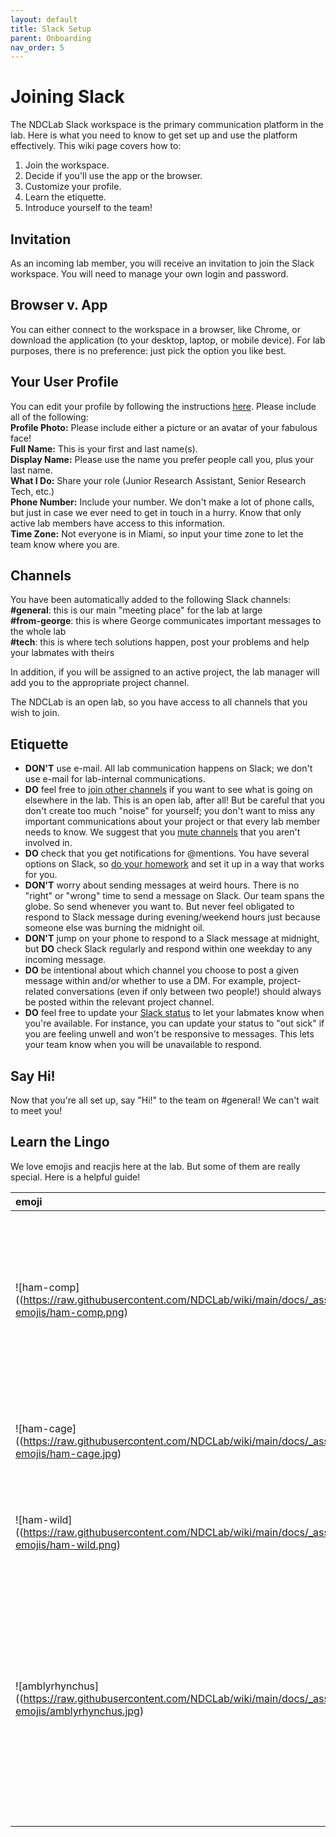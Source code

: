 ```yaml
---
layout: default
title: Slack Setup
parent: Onboarding
nav_order: 5
---
```


# Joining Slack
The NDCLab Slack workspace is the primary communication platform in the lab.  Here is what you need to know to get set up and use the platform effectively.  This wiki page covers how to:

1. Join the workspace.
2. Decide if you'll use the app or the browser.
3. Customize your profile.
4. Learn the etiquette.
5. Introduce yourself to the team!

## Invitation
As an incoming lab member, you will receive an invitation to join the Slack workspace.  You will need to manage your own login and password.

## Browser v. App
You can either connect to the workspace in a browser, like Chrome, or download the application (to your desktop, laptop, or mobile device).  For lab purposes, there is no preference: just pick the option you like best.

## Your User Profile
You can edit your profile by following the instructions [here](https://slack.com/help/articles/204092246-Edit-your-profile).  Please include all of the following:<br/>
    **Profile Photo:** Please include either a picture or an avatar of your fabulous face!<br/>
    **Full Name:** This is your first and last name(s).<br/>
    **Display Name:** Please use the name you prefer people call you, plus your last name.<br/>
    **What I Do:** Share your role (Junior Research Assistant, Senior Research Tech, etc.)<br/>
    **Phone Number:** Include your number.  We don't make a lot of phone calls, but just in case we ever need to get in touch in a hurry.  Know that only active lab members have access to this information.<br/>
    **Time Zone:** Not everyone is in Miami, so input your time zone to let the team know where you are.

## Channels
You have been automatically added to the following Slack channels:<br/>
**#general**: this is our main "meeting place" for the lab at large<br/>
**#from-george**: this is where George communicates important messages to the whole lab<br/>
**#tech**: this is where tech solutions happen, post your problems and help your labmates with theirs

In addition, if you will be assigned to an active project, the lab manager will add you to the appropriate project channel.

The NDCLab is an open lab, so you have access to all channels that you wish to join.

## Etiquette
* **DON'T** use e-mail. All lab communication happens on Slack; we don't use e-mail for lab-internal communications.
* **DO** feel free to [join other channels](https://slack.com/help/articles/205239967-Join-a-channel) if you want to see what is going on elsewhere in the lab. This is an open lab, after all! But be careful that you don't create too much "noise" for yourself; you don't want to miss any important communications about your project or that every lab member needs to know. We suggest that you [mute channels](https://slack.com/help/articles/204411433-Mute-channels-and-direct-messages) that you aren't involved in.
* **DO** check that you get notifications for @mentions. You have several options on Slack, so [do your homework](https://slack.com/help/articles/360025446073-Guide-to-Slack-notifications) and set it up in a way that works for you.
* **DON'T** worry about sending messages at weird hours. There is no "right" or "wrong" time to send a message on Slack. Our team spans the globe. So send whenever you want to. But never feel obligated to respond to Slack message during evening/weekend hours just because someone else was burning the midnight oil.
* **DON'T** jump on your phone to respond to a Slack message at midnight, but **DO** check Slack regularly and respond within one weekday to any incoming message.
* **DO** be intentional about which channel you choose to post a given message within and/or whether to use a DM. For example, project-related conversations (even if only between two people!) should always be posted within the relevant project channel.
* **DO** feel free to update your [Slack status](https://slack.com/help/articles/201864558-Set-your-Slack-status-and-availability) to let your labmates know when you're available. For instance, you can update your status to "out sick" if you are feeling unwell and won't be responsive to messages. This lets your team know when you will be unavailable to respond. 

## Say Hi!
Now that you're all set up, say "Hi!" to the team on #general! We can't wait to meet you!

## Learn the Lingo
We love emojis and reacjis here at the lab. But some of them are really special. Here is a helpful guide!

| emoji | shortcode | origin |
| :-- | :-- | :-- |
| ![ham-comp]((https://raw.githubusercontent.com/NDCLab/wiki/main/docs/_assets/slack-emojis/ham-comp.png) | ham-comp | The lab's first in-person training included an overview of the HPC. Farukh, the lab tech, used this image of a hamster at a computer to denote interactive activities during the training. |
| ![ham-cage]((https://raw.githubusercontent.com/NDCLab/wiki/main/docs/_assets/slack-emojis/ham-cage.jpg)  | ham-cage | As part of that same training, the caged hamster was used to denote restricted access on the HPC. |
| ![ham-wild]((https://raw.githubusercontent.com/NDCLab/wiki/main/docs/_assets/slack-emojis/ham-wild.png)  | ham-wild | Likewise, the wild hamster was used to denote full access on the HPC. |
| ![amblyrhynchus]((https://raw.githubusercontent.com/NDCLab/wiki/main/docs/_assets/slack-emojis/amblyrhynchus.jpg)  | amblyrhynchus | The Real World Errors project involves reading aloud passage from Darwin's _Voyage of the Beagle_. One of the passages talks about the amblyrhynchus, which is a marine iguana from the Galapagos. Participants quite naturally have a hard time with that one... |

